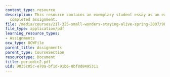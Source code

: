 ```yaml
---
content_type: resource
description: This resource contains an exemplary student essay as an example of a
  completed assignment.
file: /media/courses/21l-325-small-wonders-staying-alive-spring-2007/9835c05ce70abf1d91b68bf8d8495311_periodic2.pdf
file_type: application/pdf
learning_resource_types:
- Assignments
ocw_type: OCWFile
parent_title: Assignments
parent_type: CourseSection
resourcetype: Document
title: periodic2.pdf
uid: 9835c05c-e70a-bf1d-91b6-8bf8d8495311
---
```

